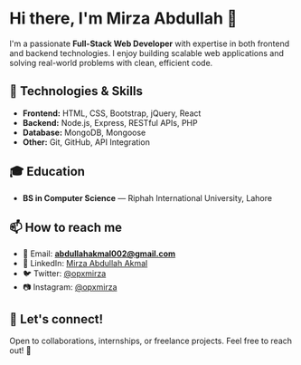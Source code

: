 # Hi there, I'm Mirza Abdullah 👋

I'm a passionate **Full-Stack Web Developer** with expertise in both frontend and backend technologies. I enjoy building scalable web applications and solving real-world problems with clean, efficient code.  

## 🚀 Technologies & Skills  

- **Frontend:** HTML, CSS, Bootstrap, jQuery, React  
- **Backend:** Node.js, Express, RESTful APIs, PHP  
- **Database:** MongoDB, Mongoose  
- **Other:** Git, GitHub, API Integration  


## 🎓 Education  

- **BS in Computer Science** — Riphah International University, Lahore  

## 📫 How to reach me  

- 📧 Email: **abdullahakmal002@gmail.com**  
- 💼 LinkedIn: [Mirza Abdullah Akmal](https://www.linkedin.com/in/mirza-abdullah-akmal-745279254/)  
- 🐦 Twitter: [@opxmirza](https://x.com/opxmirza?t=X_RCaHYlXn15xrX0XYdzUA&s=09)  
- 📷 Instagram: [@opxmirza](https://www.instagram.com/opxmirza/profilecard/?igsh=am1vdHlsMzRseW56)  

## 💬 Let's connect!  

Open to collaborations, internships, or freelance projects. Feel free to reach out! 🚀
